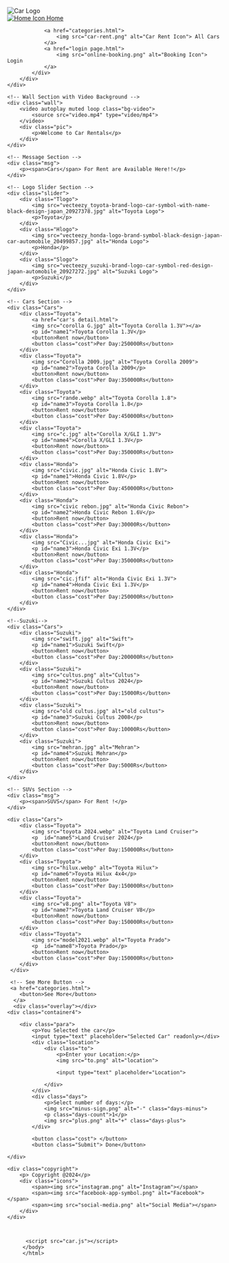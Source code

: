 <!DOCTYPE html>
<html lang="en">
<head>
    <meta charset="UTF-8">
    <meta name="viewport" content="width=device-width, initial-scale=1.0">
    <title>Car Web</title>
    <link rel="stylesheet" href="car.css">
</head>
<body>
    <!-- Navbar Section -->
    <div class="navbar">
        <div class="container">
            <img src="car_logo-removebg-preview.png" alt="Car Logo">
            <div class="tags">
                <a href="Car.html">
                    <img src="home.png" alt="Home Icon"> Home
                </a>
                
                <a href="categories.html">
                    <img src="car-rent.png" alt="Car Rent Icon"> All Cars
                </a>
                <a href="login page.html">
                    <img src="online-booking.png" alt="Booking Icon"> Login
                </a>
            </div>
        </div>
    </div>

    <!-- Wall Section with Video Background -->
    <div class="wall">
        <video autoplay muted loop class="bg-video">
            <source src="video.mp4" type="video/mp4">
        </video>
        <div class="pic">
            <p>Welcome to Car Rentals</p>
        </div>
    </div>

    <!-- Message Section -->
    <div class="msg">
        <p><span>Cars</span> For Rent are Available Here!!</p>
    </div>

    <!-- Logo Slider Section -->
    <div class="slider">
        <div class="Tlogo">
            <img src="vecteezy_toyota-brand-logo-car-symbol-with-name-black-design-japan_20927378.jpg" alt="Toyota Logo">
            <p>Toyota</p>
        </div>
        <div class="Hlogo">
            <img src="vecteezy_honda-logo-brand-symbol-black-design-japan-car-automobile_20499857.jpg" alt="Honda Logo">
            <p>Honda</p>
        </div>
        <div class="Slogo">
            <img src="vecteezy_suzuki-brand-logo-car-symbol-red-design-japan-automobile_20927272.jpg" alt="Suzuki Logo">
            <p>Suzuki</p>
        </div>
    </div>

    <!-- Cars Section -->
    <div class="Cars">
        <div class="Toyota">
            <a href="car's detail.html">
            <img src="corolla G.jpg" alt="Toyota Corolla 1.3V"></a>
            <p id="name1">Toyota Corolla 1.3V</p>
            <button>Rent now</button>
            <button class="cost">Per Day:250000Rs</button>
        </div>
        <div class="Toyota">
            <img src="Corolla 2009.jpg" alt="Toyota Corolla 2009">
            <p id="name2">Toyota Corolla 2009</p>
            <button>Rent now</button>
            <button class="cost">Per Day:350000Rs</button>
        </div>
        <div class="Toyota">
            <img src="rande.webp" alt="Toyota Corolla 1.8">
            <p id="name3">Toyota Corolla 1.8</p>
            <button>Rent now</button>
            <button class="cost">Per Day:450000Rs</button>
        </div>
        <div class="Toyota">
            <img src="c.jpg" alt="Corolla X/GLI 1.3V">
            <p id="name4">Corolla X/GLI 1.3V</p>
            <button>Rent now</button>
            <button class="cost">Per Day:350000Rs</button>
        </div>
        <div class="Honda">
            <img src="civic.jpg" alt="Honda Civic 1.8V">
            <p id="name1">Honda Civic 1.8V</p>
            <button>Rent now</button>
            <button class="cost">Per Day:450000Rs</button>
        </div>
        <div class="Honda">
            <img src="civic rebon.jpg" alt="Honda Civic Rebon">
            <p id="name2">Honda Civic Rebon 1.6V</p>
            <button>Rent now</button>
            <button class="cost">Per Day:30000Rs</button>
        </div>
        <div class="Honda">
            <img src="Civic...jpg" alt="Honda Civic Exi">
            <p id="name3">Honda Civic Exi 1.3V</p>
            <button>Rent now</button>
            <button class="cost">Per Day:350000Rs</button>
        </div>
        <div class="Honda">
            <img src="cic.jfif" alt="Honda Civic Exi 1.3V">
            <p id="name4">Honda Civic Exi 1.3V</p>
            <button>Rent now</button>
            <button class="cost">Per Day:250000Rs</button>
        </div>
    </div>

    <!--Suzuki-->
    <div class="Cars">
        <div class="Suzuki">
            <img src="swift.jpg" alt="Swift">
            <p id="name1">Suzuki Swift</p>
            <button>Rent now</button>
            <button class="cost">Per Day:200000Rs</button>
        </div>
        <div class="Suzuki">
            <img src="cultus.png" alt="Cultus">
            <p id="name2">Suzuki Cultus 2024</p>
            <button>Rent now</button>
            <button class="cost">Per Day:15000Rs</button>
        </div>
        <div class="Suzuki">
            <img src="old cultus.jpg" alt="old cultus">
            <p id="name3">Suzuki Cultus 2008</p>
            <button>Rent now</button>
            <button class="cost">Per Day:10000Rs</button>
        </div>
        <div class="Suzuki">
            <img src="mehran.jpg" alt="Mehran">
            <p id="name4">Suzuki Mehran</p>
            <button>Rent now</button>
            <button class="cost">Per Day:5000Rs</button>
        </div>
    </div>

    <!-- SUVs Section -->
    <div class="msg">
        <p><span>SUVS</span> For Rent !</p>
    </div>

    <div class="Cars">
        <div class="Toyota">
            <img src="toyota 2024.webp" alt="Toyota Land Cruiser">
            <p  id="name5">Land Cruiser 2024</p>
            <button>Rent now</button>
            <button class="cost">Per Day:150000Rs</button>
        </div>
        <div class="Toyota">
            <img src="hilux.webp" alt="Toyota Hilux">
            <p id="name6">Toyota Hilux 4x4</p>
            <button>Rent now</button>
            <button class="cost">Per Day:150000Rs</button>
        </div>
        <div class="Toyota">
            <img src="v8.png" alt="Toyota V8">
            <p id="name7">Toyota Land Cruiser V8</p>
            <button>Rent now</button>
            <button class="cost">Per Day:150000Rs</button>
        </div>
        <div class="Toyota">
            <img src="model2021.webp" alt="Toyota Prado">
            <p  id="name8">Toyota Prado</p>
            <button>Rent now</button>
            <button class="cost">Per Day:150000Rs</button>
        </div>
     </div>

     <!-- See More Button -->
     <a href="categories.html">
        <button>See More</button>
      </a>
      <div class="overlay"></div>
    <div class="container4">
        
        <div class="para">
            <p>You Selected the car</p>
            <input type="text" placeholder="Selected Car" readonly></div>
            <div class="location">
                <div class="to">
                    <p>Enter your Location:</p>
                    <img src="to.png" alt="location">
                    
                    <input type="text" placeholder="Location">
                   
                </div>
            </div>
            <div class="days">
                <p>Select number of days:</p>
                <img src="minus-sign.png" alt="-" class="days-minus">
                <p class="days-count">1</p>
                <img src="plus.png" alt="+" class="days-plus">
            </div>
            
            <button class="cost"> </button>
            <button class="Submit"> Done</button>
        
    </div>

    <div class="copyright">
        <p> Copyright @2024</p>
        <div class="icons">
            <span><img src="instagram.png" alt="Instagram"></span>
            <span><img src="facebook-app-symbol.png" alt="Facebook"></span>
            <span><img src="social-media.png" alt="Social Media"></span>
        </div>
    </div>
    
    
    
          <script src="car.js"></script>
         </body>
         </html>
